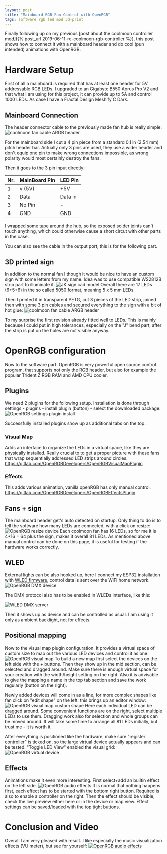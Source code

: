 ```yaml
---
layout: post
title: "Mainboard RGB Fan Control with OpenRGB"
tags: software rgb led mod 3d-print
---
```

Finally following up on my previous [post about the coolmoon controller mod]({% post_url 2019-06-11-re-coolmoon-rgb-controller %}), this post shows how to connect it with a mainboard header and do cool (pun intended) animations with OpenRGB.

# Hardware Setup
First of all a mainboard is required that has at least one header for 5V addressable RGB LEDs. I upgraded to an Gigabyte B550 Aorus Pro V2 and that what I am using for this project, it can provide up to 5A and control 1000 LEDs. 
As case I have a Fractal Design Meshify C Dark.

## Mainboard Connection
The header connector cable to the previously made fan hub is really simple:
![coolmoon fan cable ARGB header](/assets/openrgb/hw-cable.jpg)

For the mainboard side I cut a 4 pin piece from a standard 0.1 in (2.54 mm) pitch header bar. Actually only 3 pins are used, they use a wider header and don't equip one pin to make wrong connections impossible, as wrong polarity would most certainly destroy the fans.

Then it goes to the 3 pin input directly:

| Nr. | MainBoard Pin | LED Pin |
|-----|---|---|
| 1 |  v (5V) | +5V |
| 2 |  Data | Data in |
| 3 |  No Pin | - |
| 4 |  GND | GND |

I wrapped some tape around the hub, so the exposed solder joints can't touch anything, which could otherwise cause a short circut with other parts in the case.

You can also see the cable in the output port, this is for the following part.

## 3D printed sign
In addition to the normal fan I though it would be nice to have an custom sign with some letters from my name. Idea was to use compatible WS2812B strip part to illuminate it.
![JK sign cad model](/assets/openrgb/sign-cad.png)
Overall there are 17 LEDs (6+5+6) in the so called 5050 format, meaning 5 x 5 mm LEDs. 

Then I printed it in transparent PETG, cut 3 pieces of the LED strip, joined then with some 3 pin cables and secured everything to the sign with a bit of hot glue:
![coolmoon fan cable ARGB header](/assets/openrgb/hw-sign.jpg)

To my surprise the first revision already fitted well to LEDs. This is mainly because I could put in high tolerances, especially on the "J" bend part, after the strip is put on the holes are not visible anyway.

# OpenRGB configuration
Now to the software part. OpenRGB is very powerful open source control program, that supports not only the RGB header, but also for example the popular Trident Z RGB RAM and AMD CPU cooler.
## Plugins
We need 2 plugins for the following setup. Installation is done through settings - plugins - install plugin (button) - select the downloaded package:
![OpenRGB settings plugin install](/assets/openrgb/plugins.png)

Successfully installed plugins show up as additional tabs on the top.

### Visual Map
Adds an interface to organize the LEDs in a virtual space, like they are physically installed.
Really crucial to to get a proper picture with these fans that wrap sequentially addressed LED strips around circles.
<https://gitlab.com/OpenRGBDevelopers/OpenRGBVisualMapPlugin>
### Effects
This adds various animation, vanilla openRGB has only manual control.
<https://gitlab.com/OpenRGBDevelopers/OpenRGBEffectsPlugin>

## Fans + sign
The mainboard header get's auto detected on startup. Only thing to do is to tell the software how many LEDs are connected, with a click on resize:
![OpenRGB resize device](/assets/openrgb/main-resize.png)
Each coolmoon fan has 16 LEDs, so for me it is 4*16 = 64 plus the sign, makes it overall 81 LEDs. As mentioned above manual control can be done on this page, it is useful for testing if the hardware works correctly.
## WLED
External lights can be also hooked up, here I connect my ESP32 installation with [WLED firmware](https://github.com/Aircoookie/WLED), control data is sent over the WiFi home network.
![OpenRGB DMX device](/assets/openrgb/e1-31.png)

The DMX protocol also has to be enabled in WLEDs interface, like this:

![WLED DMX server](/assets/openrgb/wled-dmx.png)

Then it shows up as device and can be controlled as usual. I am using it only as ambient backlight, not for effects.

## Positional mapping
Now to the visual map plugin configuration. It provides a virtual space of custom size to map out the various LED devices and control it as one.
![OpenRGB visual map](/assets/openrgb/mapping.png)
To build a new map first select the devices on the left side with the + buttons. Then they show up in the mid section, can be selected and dragged around. 
Make sure there is enough virtual space for your creation with the width/height setting on the right. Also it is advisable to give the mapping a name in the top tab section and save the work regularly (button on the right).

Newly added devices will come in as a line, for more complex shapes like fan click on "edit shape" on the left, this brings up an editor window:
![OpenRGB visual map custom shape](/assets/openrgb/custom-shape.png)
Here each individual LED can be dragged around. Some convenient functions are on the right, select multiple LEDs to use them. Dragging work also for selection and whole groups can be moved around. 
It will take some time to arrange all 81 LEDs initially, but trust me - it is worth it.

After everything is positioned like the hardware, make sure "register controller" is ticked on, so the large virtual device actually appears and can be tested. "Toggle LED View" enabled the visual grid:
![OpenRGB virtual device](/assets/openrgb/virtual.png)

## Effects
Animations make it even more interesting. First select+add an builtin effect on the left side.
![OpenRGB audio effects](/assets/openrgb/effects.png)
It is normal that nothing happens first, each effect has to be started with the bottom right button. Required is also to enable a controller on the right. Then the effect should be visible, check the live preview either here or in the device or map view. Effect settings can be saved/loaded with the top tight buttons.

# Conclusion and Video
Overall I am very pleased with result. I like especially the music visualization effects (VU meter), but see for yourself:
<a href="https://www.youtube.com/watch?v=c1xfLDjJs_k">
![OpenRGB audio effects](/assets/openrgb/vid-thumbnail.png)
</a>